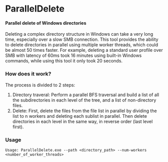# ParallelDelete
#### Parallel delete of Windows directories
Deleting a complex directory structure in Windows can take a very long time, especially over a slow SMB connection. This tool provides the ability to delete directories in parallel using multiple worker threads, which could be almost 50 times faster. For example, deleting a standard user profile over SMB with latency of 60ms took 16 minutes using built-in Windows commands, while using this tool it only took 20 seconds.
### How does it work?
The process is divided to 2 steps:
1. Directory traveral: Perform a parallel BFS traversal and build a list of all the subdirectories in each level of the tree, and a list of non-directory files.
2. Delete: First, delete the files from the file list in parallel by dividing the list to n workers and deleting each sublist in parallel. Then delete directories in each level in the same way, in reverse order (last level first).
### Usage
```
Usage: ParallelDelete.exe --path <directory_path> --num-workers <number_of_worker_threads>
```
